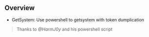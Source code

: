 ## Overview 


- GetSystem: Use powershell to getsystem with token dumplication
> Thanks to *@HarmJ0y* and his powershell script

